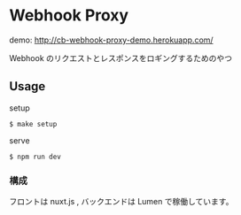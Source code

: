 # Webhook Proxy 

demo: http://cb-webhook-proxy-demo.herokuapp.com/

Webhook のリクエストとレスポンスをロギングするためのやつ

## Usage

setup 

````
$ make setup
````

serve

````
$ npm run dev
````

### 構成

フロントは nuxt.js , バックエンドは Lumen で稼働しています。

